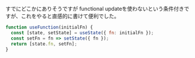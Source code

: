 すでにどこかにありそうですが
functional updateを使わないという条件付きですが、これをやると直感的に書けて便利でした。

```js
function useFunction(initialFn) {
  const [state, setState] = useState({ fn: initialFn });
  const setFn = fn => setState({ fn });
  return [state.fn, setFn];
}
```
